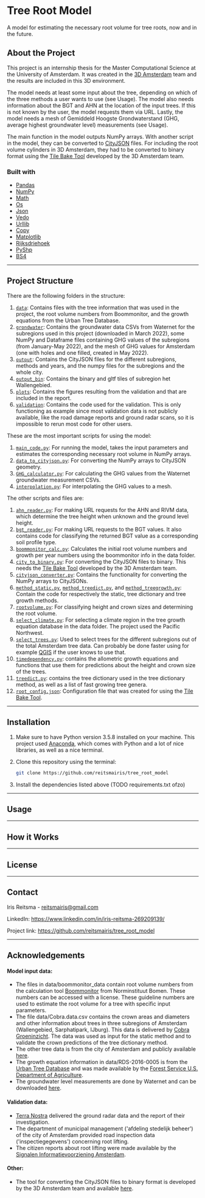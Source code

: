 # Tree Root Model 

A model for estimating the necessary root volume for tree roots, now and in the future.


## About the Project
This project is an internship thesis for the Master Computational Science at the University of Amsterdam. It was created in the [3D Amsterdam](https://3d.amsterdam.nl/) team and the results are included in this 3D environment. 

The model needs at least some input about the tree, depending on which of the three methods a user wants to use (see Usage). The model also needs information about the BGT and AHN at the location of the input trees. If this is not known by the user, the model requests them via URL. Lastly, the model needs a mesh of Gemiddeld Hoogste Grondwaterstand (GHG, average highest groundwater level) measurements (see Usage). 

The main function in the model outputs NumPy arrays. With another script in the model, they can be converted to [CityJSON](https://www.cityjson.org/) files. For including the root volume cylinders in 3D Amsterdam, they had to be converted to binary format using the [Tile Bake Tool](https://github.com/Amsterdam/CityDataToBinaryModel) developed by the 3D Amsterdam team. 

### Built with
* [Pandas](https://pandas.pydata.org/docs/index.html)
* [NumPy](https://numpy.org/)
* [Math](https://docs.python.org/3/library/math.html#module-math)
* [Os](https://docs.python.org/3/library/os.html#module-os)
* [Json](https://docs.python.org/3/library/json.html#module-json)
* [Vedo](https://vedo.embl.es/)
* [Urllib](https://docs.python.org/3/library/urllib.html#module-urllib)
* [Copy](https://docs.python.org/3/library/copy.html)
* [Matplotlib](https://matplotlib.org/) 
* [Rijksdriehoek](https://pypi.org/project/rijksdriehoek/) 
* [PyShp](https://pypi.org/project/pyshp/)
* [BS4](https://www.crummy.com/software/BeautifulSoup/bs4/doc/)

---
## Project Structure 
There are the following folders in the structure:
1) [`data`](./data): Contains files with the tree information that was used in the project, the root volume numbers from Boommonitor, and the growth equations from the Urban Tree Database. 
2) [`grondwater`](./grondwater): Contains the groundwater data CSVs from Waternet for the subregions used in this project (downloaded in March 2022), some NumPy and Dataframe files containing GHG values of the subregions (from January-May 2022), and the mesh of GHG values for Amsterdam (one with holes and one filled, created in May 2022). 
3) [`output`](./output): Contains the CityJSON files for the different subregions, methods and years, and the numpy files for the subregions and the whole city. 
4) [`output_bin`](./output_bin): Contains the binary and gltf tiles of subregion het Wallengebied. 
5) [`plots`](./plots): Contains the figures resulting from the validation and that are included in the report. 
6) [`validation`](./validation): Contains the code used for the validation. This is only functioning as example since most validation data is not publicly available, like the road damage reports and ground radar scans, so it is impossible to rerun most code for other users. 

These are the most important scripts for using the model:
1) [`main_code.py`](./main_code.py): For running the model, takes the input parameters and estimates the corresponding necessary root volume in NumPy arrays. 
2) [`data_to_cityjson.py`](./data_to_cityjson.py): For converting the NumPy arrays to CityJSON geometry.
3) [`GHG_calculator.py`](./GHG_calculator.py): For calculating the GHG values from the Waternet groundwater measurement CSVs. 
4) [`interpolation.py`](./interpolation.py): For interpolating the GHG values to a mesh. 

The other scripts and files are: 
1) [`ahn_reader.py`](./ahn_reader.py): For making URL requests for the AHN and RIVM data, which determine the tree height when unknown and the ground level height. 
2) [`bgt_reader.py`](./bgt_reader.py): For making URL requests to the BGT values. It also contains code for classifying the returned BGT value as a corresponding soil profile type. 
3) [`boommonitor_calc.py`](./boommonitor_calc.py`): Calculates the initial root volume numbers and growth per year numbers using the boommonitor info in the data folder. 
4) [`city_to_binary.py`](./city_to_binary.py): For converting the CityJSON files to binary. This needs the [Tile Bake Tool](https://github.com/Amsterdam/CityDataToBinaryModel) developed by the 3D Amsterdam team. 
5) [`cityjson_converter.py`](./cityjson_converter.py): Contains the functionality for converting the NumPy arrays to CityJSONs.
6) [`method_static.py`](./method_static.py), [`method_treedict.py`](./method_treedict.py), and [`method_treegrowth.py`](./method_treegrowth.py): Contain the code for respectively the static, tree dictionary and tree growth methods. 
7) [`rootvolume.py`](./rootvolume.py): For classifying height and crown sizes and determining the root volume. 
8) [`select_climate.py`](./select_climate.py): For selecting a climate region in the tree growth equation database in the data folder. The project used the Pacific Northwest. 
9) [`select_trees.py`](./select_trees.py): Used to select trees for the different subregions out of the total Amsterdam tree data. Can probably be done faster using for example [QGIS](https://qgis.org/nl/site/) if the user knows to use that. 
10) [`timedependency.py`](./timedependency.py): contains the allometric growth equations and functions that use them for predictions about the height and crown size of the trees. 
11) [`treedict.py`](./treedict.py): contains the tree dictionary used in the tree dictionary method, as well as a list of fast growing tree genera. 
12) [`root_config.json`](./root_config.json): Configuration file that was created for using the [Tile Bake Tool](https://github.com/Amsterdam/CityDataToBinaryModel).

---
## Installation 
1) Make sure to have Python version 3.5.8 installed on your machine. This project used [Anaconda](https://www.anaconda.com/), which comes with Python and a lot of nice libraries, as well as a nice terminal.

2) Clone this repository using the terminal:
    ```bash
    git clone https://github.com/reitsmairis/tree_root_model
    ```
3) Install the dependencies listed above (TODO requirements.txt ofzo)
---
## Usage

---

## How it Works

---
## License

---


## Contact

Iris Reitsma - reitsmairis@gmail.com 

LinkedIn: https://www.linkedin.com/in/iris-reitsma-269209139/ 

Project link: https://github.com/reitsmairis/tree_root_model 

---

## Acknowledgements 

#### Model input data: 
* The files in data/boommonitor_data contain root volume numbers from the calculation tool [Boommonitor](https://www.norminstituutbomen.nl/instrumenten/boommonitor/) from Norminstituut Bomen. These numbers can be accessed with a license. These guideline numbers are used to estimate the root volume for a tree with specific input parameters. 
* The file data/Cobra.data.csv contains the crown areas and diameters and other information about trees in three subregions of Amsterdam (Wallengebied, Sarphatipark, IJburg). This data is delivered by [Cobra Groeninzicht](https://www.cobra-groeninzicht.nl/). The data was used as input for the static method and to validate the crown predictions of the tree dictionary method. 
* The other tree data is from the city of Amsterdam and publicly available [here](https://maps.amsterdam.nl/open_geodata/). 
* The growth equation information in data/RDS-2016-0005 is from the [Urban Tree Database](https://www.fs.usda.gov/rds/archive/Catalog/RDS-2016-0005) and was made available by the [Forest Service U.S. Department of Agriculture](https://www.fs.usda.gov/treesearch/pubs/52933).
* The groundwater level measurements are done by Waternet and can be downloaded [here](https://maps.waternet.nl/kaarten/peilbuizen.html). 

#### Validation data: 
* [Terra Nostra](https://www.terranostra.nu/nl) delivered the ground radar data and the report of their investigation. 
* The department of municipal management ('afdeling stedelijk beheer') of the city of Amsterdam provided road inspection data ('inspectiegegevens') concerning root lifting. 
* The citizen reports about root lifting were made available by the [Signalen Informatievoorziening Amsterdam](https://openresearch.amsterdam/nl/page/39785/de-signalen-informatievoorziening-amsterdam-sia). 

#### Other: 
* The tool for converting the CityJSON files to binary format is developed by the 3D Amsterdam team and available [here](https://github.com/Amsterdam/CityDataToBinaryModel). 
